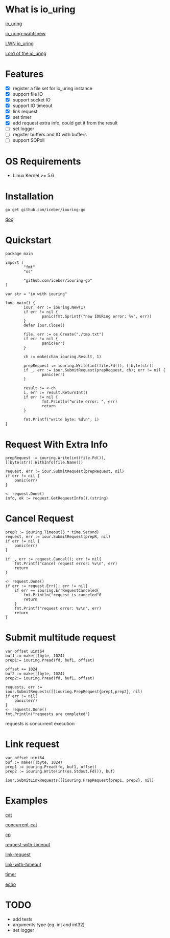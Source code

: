 # What is io_uring
[io_uring](http://kernel.dk/io_uring.pdf) 

[io_uring-wahtsnew](https://kernel.dk/io_uring-whatsnew.pdf) 

[LWN io_uring](https://lwn.net/Kernel/Index/#io_uring) 

[Lord of the io_uring](https://unixism.net/loti/)

# Features
- [x] register a file set for io_uring instance
- [x] support file IO
- [x] support socket IO
- [x] support IO timeout
- [x] link request
- [x] set timer
- [x] add request extra info, could get it from the result
- [ ] set logger
- [ ] register buffers and IO with buffers
- [ ] support SQPoll 

# OS Requirements
* Linux Kernel >= 5.6


# Installation
```
go get github.com/iceber/iouring-go
```
[doc](https://pkg.go.dev/github.com/iceber/iouring-go)

# Quickstart
```golang
package main

import (
        "fmt"
        "os"

        "github.com/iceber/iouring-go"
)

var str = "io with iouring"

func main() {
        iour, err := iouring.New(1)
        if err != nil {
                panic(fmt.Sprintf("new IOURing error: %v", err))
        }
        defer iour.Close()

        file, err := os.Create("./tmp.txt")
        if err != nil {
                panic(err)
        }

        ch := make(chan iouring.Result, 1)

        prepRequest := iouring.Write(int(file.Fd()), []byte(str))
        if _, err := iour.SubmitRequest(prepRequest, ch); err != nil {
                panic(err)
        }

        result := <-ch
        i, err := result.ReturnInt()
        if err != nil {
                fmt.Println("write error: ", err)
                return
        }

        fmt.Printf("write byte: %d\n", i)
}
```

# Request With Extra Info
```golang
prepRequest := iouring.Write(int(file.Fd()), []byte(str)).WithInfo(file.Name())

request, err := iour.SubmitRequest(prepRequest, nil)
if err != nil {
    panic(err)
}

<- request.Done()
info, ok := request.GetRequestInfo().(string)
```

# Cancel Request
```golang
prepR := iouring.Timeout(5 * time.Second)
request, err := iour.SubmitRequest(prepR, nil)
if err != nil {
    panic(err)
}

if _, err := request.Cancel(); err != nil{
    fmt.Printf("cancel request error: %v\n", err)
    return
}

<- request.Done()
if err := request.Err(); err != nil{
    if err == iouring.ErrRequestCanceled{
        fmt.Println("request is canceled"0
        return
    }
    fmt.Printf("request error: %v\n", err)
    return
}
```


# Submit multitude request

```golang
var offset uint64
buf1 := make([]byte, 1024)
prep1:= iouring.Pread(fd, buf1, offset)

offset += 1024
buf2 := make([]byte, 1024)
prep2:= iouring.Pread(fd, buf1, offset)

requests, err := iour.SubmitRequests([]iouring.PrepRequest{prep1,prep2}, nil)
if err != nil{
    panic(err)
}
<- requests.Done()
fmt.Println("requests are completed")
```
requests is concurrent execution

# Link request
```golang
var offset uint64
buf := make([]byte, 1024)
prep1 := iouring.Pread(fd, buf1, offset)
prep2 := iouring.Write(int(os.Stdout.Fd()), buf)

iour.SubmitLinkRequests([]iouring.PrepRequest{prep1, prep2}, nil)
```

# Examples
[cat](https://github.com/Iceber/iouring-go/tree/main/examples/cat)

[concurrent-cat](https://github.com/Iceber/iouring-go/tree/main/examples/concurrent-cat)

[cp](https://github.com/Iceber/iouring-go/tree/main/examples/cp)

[request-with-timeout](https://github.com/Iceber/iouring-go/tree/main/examples/timeout/request-with-timeout)

[link-request](https://github.com/Iceber/iouring-go/tree/main/examples/link)

[link-with-timeout](https://github.com/Iceber/iouring-go/tree/main/examples/timeout/link-with-timeout)

[timer](https://github.com/Iceber/iouring-go/tree/main/examples/timeout/timer)

[echo](https://github.com/Iceber/iouring-go/tree/main/examples/echo)

# TODO
* add tests
* arguments type (eg. int and int32)
* set logger
